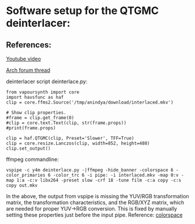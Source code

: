 # Software setup for the QTGMC deinterlacer:

## References:
[Youtube video](https://www.youtube.com/watch?v=S0rU_ZiC0hM)

[Arch forum thread](https://bbs.archlinux.org/viewtopic.php?id=297627)

deinterlacer script deinterlace.py:
```
from vapoursynth import core
import havsfunc as haf
clip = core.ffms2.Source('/tmp/anindya/download/interlaced.mkv')

# Show clip properties.
#frame = clip.get_frame(0)
#clip = core.text.Text(clip, str(frame.props))
#print(frame.props)

clip = haf.QTGMC(clip, Preset='Slower', TFF=True)
clip = core.resize.Lanczos(clip, width=852, height=480)
clip.set_output()
```

ffmpeg commandline:
```
vspipe -c y4m deinterlace.py -|ffmpeg -hide_banner -colorspace 6 -color_primaries 6 -color_trc 6 -i pipe: -i interlaced.mkv -map 0:v -map 1:a -c:v libx264 -preset slow -crf 18 -tune film -c:a copy -c:s copy out.mkv
```
In the above, the output from vspipe is missing the YUV/RGB transformation matrix, the transformation characteristics, and the RGB/XYZ
matrix, which are needed for proper YUV->RGB conversion. This is fixed by manually setting these properties just before the input pipe.
Reference: [colorspace](https://trac.ffmpeg.org/wiki/colorspace)

[Markdown comment example]::
[ vim:set textwidth=140 spell:]::
